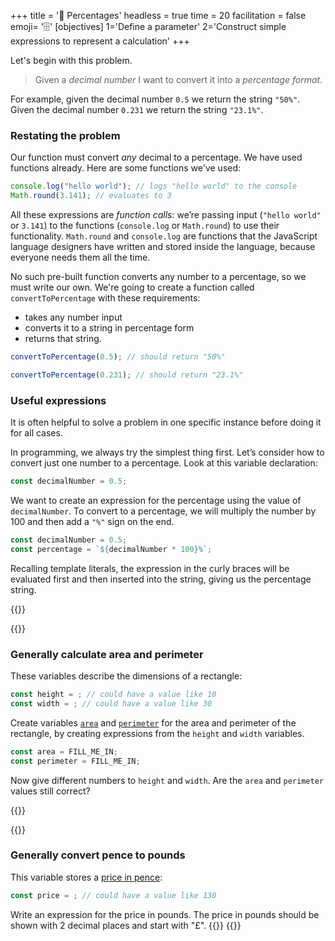 +++
title = '🧩 Percentages'
headless = true
time = 20
facilitation = false
emoji= '🗄️'
[objectives]
    1='Define a parameter'
    2='Construct simple expressions to represent a calculation'
+++

Let's begin with this problem.

> Given a _decimal number_ I want to convert it into a _percentage format_.

For example, given the decimal number `0.5` we return the string `"50%"`. Given the decimal number `0.231` we return the string `"23.1%"`.

### Restating the problem

Our function must convert _any_ decimal to a percentage. We have used functions already. Here are some functions we've used:

```js {linenos=table,linenostart=1}
console.log("hello world"); // logs "hello world" to the console
Math.round(3.141); // evaluates to 3
```

All these expressions are _function calls_: we’re passing input (`"hello world"` or `3.141`) to the functions (`console.log` or `Math.round`) to use their functionality. `Math.round` and `console.log` are functions that the JavaScript language designers have written and stored inside the language, because everyone needs them all the time.

No such pre-built function converts any number to a percentage, so we must write our own. We're going to create a function called `convertToPercentage` with these requirements:

- takes any number input
- converts it to a string in percentage form
- returns that string.

```js {linenos=table,linenostart=1}
convertToPercentage(0.5); // should return "50%"
```

```js {linenos=table,linenostart=1}
convertToPercentage(0.231); // should return "23.1%"
```

### Useful expressions

It is often helpful to solve a problem in one specific instance before doing it for all cases.

In programming, we always try the simplest thing first. Let’s consider how to convert just one number to a percentage. Look at this variable declaration:

```js {linenos=table,linenostart=1}
const decimalNumber = 0.5;
```

We want to create an expression for the percentage using the value of `decimalNumber`. To convert to a percentage, we will multiply the number by 100 and then add a `"%"` sign on the end.

```js {linenos=table,linenostart=1}
const decimalNumber = 0.5;
const percentage = `${decimalNumber * 100}%`;
```

Recalling template literals, the expression in the curly braces will be evaluated first and then inserted into the string, giving us the percentage string.

{{<tabs name="Calculation with variables">}}

{{<tab name="Calculate area">}}

### Generally calculate area and perimeter

These variables describe the dimensions of a rectangle:

```js
const height = ; // could have a value like 10
const width = ; // could have a value like 30
```

Create variables [`area`](https://www.bbc.co.uk/bitesize/topics/zjbg87h/articles/zwqt6fr) and [`perimeter`](https://www.bbc.co.uk/bitesize/topics/zvmxsbk/articles/zmrpxbk) for the area and perimeter of the rectangle, by creating expressions from the `height` and `width` variables.

```js
const area = FILL_ME_IN;
const perimeter = FILL_ME_IN;
```

Now give different numbers to `height` and `width`. Are the `area` and `perimeter` values still correct?

{{</tab>}}

{{<tab name="Convert pence">}}

### Generally convert pence to pounds

This variable stores a [price in pence](http://teach.files.bbci.co.uk/skillswise/ma26mone-e3-f-money-pounds-and-pence.pdf):

```js
const price = ; // could have a value like 130
```

Write an expression for the price in pounds. The price in pounds should be shown with 2 decimal places and start with "£".
{{</tab>}}
{{</tabs>}}
